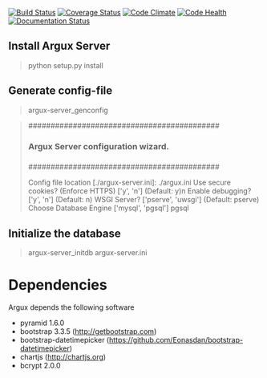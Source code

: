 [![Build Status](https://travis-ci.org/argux/server.svg?branch=master)](https://travis-ci.org/argux/server)
[![Coverage Status](https://coveralls.io/repos/argux/server/badge.svg?branch=master&service=github)](https://coveralls.io/github/argux/server?branch=master)
[![Code Climate](https://codeclimate.com/github/argux/server/badges/gpa.svg)](https://codeclimate.com/github/argux/server)
[![Code Health](https://landscape.io/github/argux/server/master/landscape.svg?style=flat)](https://landscape.io/github/argux/server/master)
[![Documentation Status](https://readthedocs.org/projects/argux-server/badge/?version=latest)](http://argux-server.readthedocs.org/en/latest/?badge=latest)

## Install Argux Server ##

>  python setup.py install

## Generate config-file
> argux-server_genconfig

> ###########################################
> ###                                     ###
> ### Argux Server configuration wizard.  ###
> ###                                     ###
> ###########################################
>     
> Config file location [./argux-server.ini]: ./argux.ini
> Use secure cookies? (Enforce HTTPS) ['y', 'n'] (Default: y)n
> Enable debugging? ['y', 'n'] (Default: n)
> WSGI Server? ['pserve', 'uwsgi'] (Default: pserve)
> Choose Database Engine ['mysql', 'pgsql'] pgsql

## Initialize the database
>  argux-server_initdb argux-server.ini

# Dependencies
Argux depends the following software

 - pyramid 1.6.0
 - bootstrap 3.3.5 (http://getbootstrap.com)
 - bootstrap-datetimepicker (https://github.com/Eonasdan/bootstrap-datetimepicker)
 - chartjs (http://chartjs.org)
 - bcrypt 2.0.0
